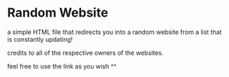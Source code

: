 # Random Website
a simple HTML file that redirects you into a random website from a list that is constantly updating!

credits to all of the respective owners of the websites.

feel free to use the link as you wish ^^
